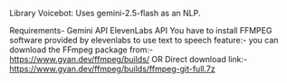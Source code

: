 Library Voicebot:
Uses gemini-2.5-flash as an NLP.


Requirements-
Gemini API
ElevenLabs API
You have to install FFMPEG software provided by elevenlabs to use text to speech feature:-
you can download the FFmpeg package from:-    https://www.gyan.dev/ffmpeg/builds/ 
                            OR
Direct download link:-   https://www.gyan.dev/ffmpeg/builds/ffmpeg-git-full.7z
